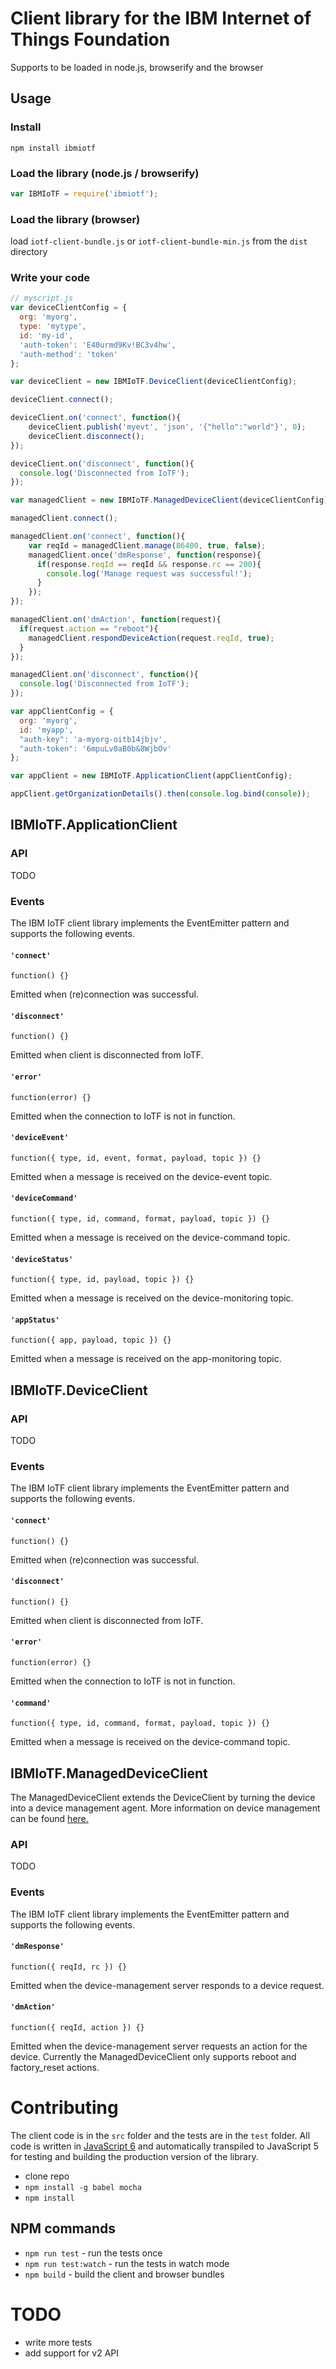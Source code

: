 # Client library for the IBM Internet of Things Foundation
Supports to be loaded in node.js, browserify and the browser

## Usage
### Install
`npm install ibmiotf`

### Load the library (node.js / browserify)
```JavaScript
var IBMIoTF = require('ibmiotf');
```
### Load the library (browser)
load `iotf-client-bundle.js` or `iotf-client-bundle-min.js` from the `dist` directory

### Write your code
```JavaScript
// myscript.js
var deviceClientConfig = {
  org: 'myorg',
  type: 'mytype',
  id: 'my-id',
  'auth-token': 'E40urmd9Kv!BC3v4hw',
  'auth-method': 'token'
};

var deviceClient = new IBMIoTF.DeviceClient(deviceClientConfig);

deviceClient.connect();

deviceClient.on('connect', function(){
    deviceClient.publish('myevt', 'json', '{"hello":"world"}', 0);
    deviceClient.disconnect();
});

deviceClient.on('disconnect', function(){
  console.log('Disconnected from IoTF');
});

var managedClient = new IBMIoTF.ManagedDeviceClient(deviceClientConfig);

managedClient.connect();

managedClient.on('connect', function(){
    var reqId = managedClient.manage(86400, true, false);
    managedClient.once('dmResponse', function(response){
      if(response.reqId == reqId && response.rc == 200){
        console.log('Manage request was successful!');
      }
    });
});

managedClient.on('dmAction', function(request){
  if(request.action == "reboot"){
    managedClient.respondDeviceAction(request.reqId, true);
  }
});

managedClient.on('disconnect', function(){
  console.log('Disconnected from IoTF');
});

var appClientConfig = {
  org: 'myorg',
  id: 'myapp',
  "auth-key": 'a-myorg-oitb14jbjv',
  "auth-token": '6mpuLv0aB0b&8WjbOv'
};

var appClient = new IBMIoTF.ApplicationClient(appClientConfig);

appClient.getOrganizationDetails().then(console.log.bind(console));
```
## IBMIoTF.ApplicationClient
### API
TODO

### Events
The IBM IoTF client library implements the EventEmitter pattern and supports the following events.

#### `'connect'`

`function() {}`

Emitted when (re)connection was successful.

#### `'disconnect'`

`function() {}`

Emitted when client is disconnected from IoTF.

#### `'error'`

`function(error) {}`

Emitted when the connection to IoTF is not in function.


#### `'deviceEvent'`

`function({ type, id, event, format, payload, topic }) {}`

Emitted when a message is received on the device-event topic.

#### `'deviceCommand'`

`function({ type, id, command, format, payload, topic }) {}`

Emitted when a message is received on the device-command topic.

#### `'deviceStatus'`

`function({ type, id, payload, topic }) {}`

Emitted when a message is received on the device-monitoring topic.

#### `'appStatus'`

`function({ app, payload, topic }) {}`

Emitted when a message is received on the app-monitoring topic.

## IBMIoTF.DeviceClient
### API
TODO

### Events
The IBM IoTF client library implements the EventEmitter pattern and supports the following events.

#### `'connect'`

`function() {}`

Emitted when (re)connection was successful.

#### `'disconnect'`

`function() {}`

Emitted when client is disconnected from IoTF.

#### `'error'`

`function(error) {}`

Emitted when the connection to IoTF is not in function.

#### `'command'`

`function({ type, id, command, format, payload, topic }) {}`

Emitted when a message is received on the device-command topic.

## IBMIoTF.ManagedDeviceClient

The ManagedDeviceClient extends the DeviceClient by turning the device into a device management agent. More information on device management can be found [here.](https://docs.internetofthings.ibmcloud.com/reference/device_mgmt.html)

### API
TODO

### Events
The IBM IoTF client library implements the EventEmitter pattern and supports the following events.

#### `'dmResponse'`

`function({ reqId, rc }) {}`

Emitted when the device-management server responds to a device request.

#### `'dmAction'`

`function({ reqId, action }) {}`

Emitted when the device-management server requests an action for the device. Currently the ManagedDeviceClient only supports reboot and factory_reset actions.

# Contributing
The client code is in the `src` folder and the tests are in the `test` folder.
All code is written in [JavaScript 6](https://babeljs.io/docs/learn-es2015/) and automatically transpiled to JavaScript 5 for testing and building the production version of the library.

* clone repo
* `npm install -g babel mocha`
* `npm install`

## NPM commands
* `npm run test` - run the tests once
* `npm run test:watch` - run the tests in watch mode
* `npm build` - build the client and browser bundles

# TODO
* write more tests
* add support for v2 API
